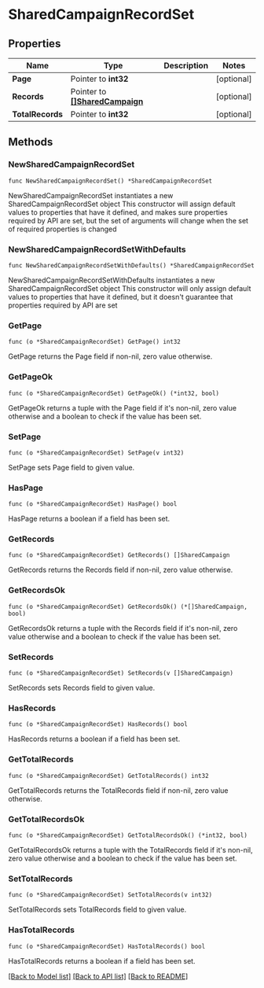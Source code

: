 # SharedCampaignRecordSet

## Properties

Name | Type | Description | Notes
------------ | ------------- | ------------- | -------------
**Page** | Pointer to **int32** |  | [optional] 
**Records** | Pointer to [**[]SharedCampaign**](SharedCampaign.md) |  | [optional] 
**TotalRecords** | Pointer to **int32** |  | [optional] 

## Methods

### NewSharedCampaignRecordSet

`func NewSharedCampaignRecordSet() *SharedCampaignRecordSet`

NewSharedCampaignRecordSet instantiates a new SharedCampaignRecordSet object
This constructor will assign default values to properties that have it defined,
and makes sure properties required by API are set, but the set of arguments
will change when the set of required properties is changed

### NewSharedCampaignRecordSetWithDefaults

`func NewSharedCampaignRecordSetWithDefaults() *SharedCampaignRecordSet`

NewSharedCampaignRecordSetWithDefaults instantiates a new SharedCampaignRecordSet object
This constructor will only assign default values to properties that have it defined,
but it doesn't guarantee that properties required by API are set

### GetPage

`func (o *SharedCampaignRecordSet) GetPage() int32`

GetPage returns the Page field if non-nil, zero value otherwise.

### GetPageOk

`func (o *SharedCampaignRecordSet) GetPageOk() (*int32, bool)`

GetPageOk returns a tuple with the Page field if it's non-nil, zero value otherwise
and a boolean to check if the value has been set.

### SetPage

`func (o *SharedCampaignRecordSet) SetPage(v int32)`

SetPage sets Page field to given value.

### HasPage

`func (o *SharedCampaignRecordSet) HasPage() bool`

HasPage returns a boolean if a field has been set.

### GetRecords

`func (o *SharedCampaignRecordSet) GetRecords() []SharedCampaign`

GetRecords returns the Records field if non-nil, zero value otherwise.

### GetRecordsOk

`func (o *SharedCampaignRecordSet) GetRecordsOk() (*[]SharedCampaign, bool)`

GetRecordsOk returns a tuple with the Records field if it's non-nil, zero value otherwise
and a boolean to check if the value has been set.

### SetRecords

`func (o *SharedCampaignRecordSet) SetRecords(v []SharedCampaign)`

SetRecords sets Records field to given value.

### HasRecords

`func (o *SharedCampaignRecordSet) HasRecords() bool`

HasRecords returns a boolean if a field has been set.

### GetTotalRecords

`func (o *SharedCampaignRecordSet) GetTotalRecords() int32`

GetTotalRecords returns the TotalRecords field if non-nil, zero value otherwise.

### GetTotalRecordsOk

`func (o *SharedCampaignRecordSet) GetTotalRecordsOk() (*int32, bool)`

GetTotalRecordsOk returns a tuple with the TotalRecords field if it's non-nil, zero value otherwise
and a boolean to check if the value has been set.

### SetTotalRecords

`func (o *SharedCampaignRecordSet) SetTotalRecords(v int32)`

SetTotalRecords sets TotalRecords field to given value.

### HasTotalRecords

`func (o *SharedCampaignRecordSet) HasTotalRecords() bool`

HasTotalRecords returns a boolean if a field has been set.


[[Back to Model list]](../README.md#documentation-for-models) [[Back to API list]](../README.md#documentation-for-api-endpoints) [[Back to README]](../README.md)


